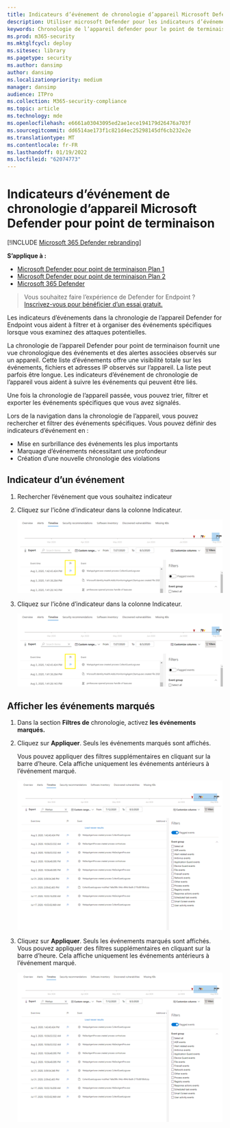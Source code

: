 ```yaml
---
title: Indicateurs d’événement de chronologie d’appareil Microsoft Defender pour point de terminaison
description: Utiliser microsoft Defender pour les indicateurs d’événement de chronologie d’appareil de point de terminaison pour
keywords: Chronologie de l’appareil defender pour le point de terminaison, indicateurs d’événement
ms.prod: m365-security
ms.mktglfcycl: deploy
ms.sitesec: library
ms.pagetype: security
ms.author: dansimp
author: dansimp
ms.localizationpriority: medium
manager: dansimp
audience: ITPro
ms.collection: M365-security-compliance
ms.topic: article
ms.technology: mde
ms.openlocfilehash: e6661a03043095ed2ae1ece194179d26476a703f
ms.sourcegitcommit: dd6514ae173f1c821d4ec25298145df6cb232e2e
ms.translationtype: MT
ms.contentlocale: fr-FR
ms.lasthandoff: 01/19/2022
ms.locfileid: "62074773"
---
```

# <a name="microsoft-defender-for-endpoint-device-timeline-event-flags"></a>Indicateurs d’événement de chronologie d’appareil Microsoft Defender pour point de terminaison

[!INCLUDE [Microsoft 365 Defender rebranding](../../includes/microsoft-defender.md)]

**S’applique à :**
- [Microsoft Defender pour point de terminaison Plan 1](https://go.microsoft.com/fwlink/p/?linkid=2154037)
- [Microsoft Defender pour point de terminaison Plan 2](https://go.microsoft.com/fwlink/p/?linkid=2154037)
- [Microsoft 365 Defender](https://go.microsoft.com/fwlink/?linkid=2118804)

> Vous souhaitez faire l’expérience de Defender for Endpoint ? [Inscrivez-vous pour bénéficier d’un essai gratuit.](https://signup.microsoft.com/create-account/signup?products=7f379fee-c4f9-4278-b0a1-e4c8c2fcdf7e&ru=https://aka.ms/MDEp2OpenTrial?ocid=docs-wdatp-assignaccess-abovefoldlink)

Les indicateurs d’événements dans la chronologie de l’appareil Defender for Endpoint vous aident à filtrer et à organiser des événements spécifiques lorsque vous examinez des attaques potentielles.

La chronologie de l’appareil Defender pour point de terminaison fournit une vue chronologique des événements et des alertes associées observés sur un appareil. Cette liste d’événements offre une visibilité totale sur les événements, fichiers et adresses IP observés sur l’appareil. La liste peut parfois être longue. Les indicateurs d’événement de chronologie de l’appareil vous aident à suivre les événements qui peuvent être liés.

Une fois la chronologie de l’appareil passée, vous pouvez trier, filtrer et exporter les événements spécifiques que vous avez signalés.

Lors de la navigation dans la chronologie de l’appareil, vous pouvez rechercher et filtrer des événements spécifiques. Vous pouvez définir des indicateurs d’événement en :

- Mise en surbrillance des événements les plus importants
- Marquage d’événements nécessitant une profondeur
- Création d’une nouvelle chronologie des violations

## <a name="flag-an-event"></a>Indicateur d’un événement

1. Rechercher l’événement que vous souhaitez indicateur
2. Cliquez sur l’icône d’indicateur dans la colonne Indicateur.

   ![Image de l’indicateur de chronologie de l’appareil.](images/device-flags.png)

3. Cliquez sur l’icône d’indicateur dans la colonne Indicateur.

   ![Image de l’indicateur de chronologie de l’appareil](images/device-flags.png)

## <a name="view-flagged-events"></a>Afficher les événements marqués

1. Dans la section **Filtres de** chronologie, activez **les événements marqués.**
2. Cliquez sur **Appliquer**. Seuls les événements marqués sont affichés.

   Vous pouvez appliquer des filtres supplémentaires en cliquant sur la barre d’heure. Cela affiche uniquement les événements antérieurs à l’événement marqué.  

   ![Image de l’indicateur de chronologie de l’appareil avec le filtre sur.](images/device-flag-filter.png)

3. Cliquez sur **Appliquer**. Seuls les événements marqués sont affichés. Vous pouvez appliquer des filtres supplémentaires en cliquant sur la barre d’heure. Cela affiche uniquement les événements antérieurs à l’événement marqué.

   ![Image de l’indicateur de chronologie de l’appareil avec le filtre sur](images/device-flag-filter.png)

